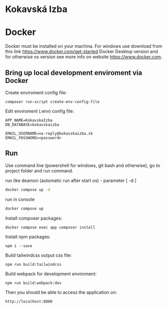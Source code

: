 # Kokavská Izba

# Docker

Docker must be installed on your machina. For windows use download from this link https://www.docker.com/get-started Docker Desktop version 
and for otherwise os version see more info on website https://www.docker.com.

## Bring up local development enviroment via Docker

Create enviroment config file:

```shell
composer run-script create-env-config-file
```

Edit enviroment (.env) config file:

```shell
APP_NAME=KokavskaIzba
DB_DATABASE=kokavskaizba

EMAIL_USERNAME=no-reply@kokavskaizba.sk
EMAIL_PASSWORD=<password>
```

## Run

Use command line (powershell for windows, git bash and otherwise),
go to project folder and run command.

run like deamon (automatic run after start os) - parameter [ -d ]

```bash
docker compose up -d
```

run in console

```bash
docker compose up
```

Install composer packages:

```shell
docker compose exec app composer install
```

Install npm packages:

```shell
npm i --save
```

Build tailwindcss output css file:

```shell
npm run build:tailwindcss
```

Build webpack for development enviroment:

```shell
npm run build:webpack:dev
```

Then you should be able to access the application on:

```shell
http://localhost:8000
```
